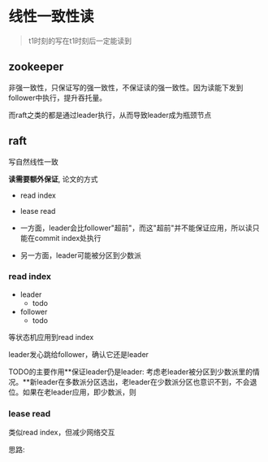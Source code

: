 # 线性一致性读

> t1时刻的写在t1时刻后一定能读到

## zookeeper

非强一致性，只保证写的强一致性，不保证读的强一致性。因为读能下发到follower中执行，提升吞托量。

而raft之类的都是通过leader执行，从而导致leader成为瓶颈节点


## raft

写自然线性一致

**读需要额外保证**, 论文的方式

- read index
- lease read

- 一方面，leader会比follower"超前"，而这"超前"并不能保证应用，所以读只能在commit index处执行
- 另一方面，leader可能被分区到少数派

### read index

- leader
	* todo
- follower
	* todo

等状态机应用到read index

leader发心跳给follower，确认它还是leader

TODO的主要作用**保证leader仍是leader: 考虑老leader被分区到少数派里的情况。**新leader在多数派分区选出，老leader在少数派分区也意识不到，不会退位。如果在老leader应用，即少数派，则


### lease read

类似read index，但减少网络交互

思路: 






